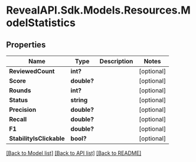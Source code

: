 # RevealAPI.Sdk.Models.Resources.ModelStatistics
## Properties

Name | Type | Description | Notes
------------ | ------------- | ------------- | -------------
**ReviewedCount** | **int?** |  | [optional] 
**Score** | **double?** |  | [optional] 
**Rounds** | **int?** |  | [optional] 
**Status** | **string** |  | [optional] 
**Precision** | **double?** |  | [optional] 
**Recall** | **double?** |  | [optional] 
**F1** | **double?** |  | [optional] 
**StabilityIsClickable** | **bool?** |  | [optional] 

[[Back to Model list]](../README.md#documentation-for-models) [[Back to API list]](../README.md#documentation-for-api-endpoints) [[Back to README]](../README.md)

